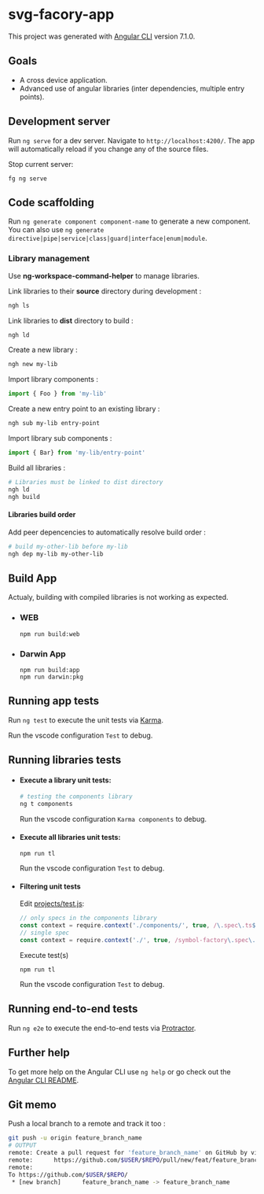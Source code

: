 # svg-facory-app

This project was generated with [Angular CLI](https://github.com/angular/angular-cli) version 7.1.0.

## Goals ##

* A cross device application.
* Advanced use of angular libraries (inter dependencies, multiple entry points).

## Development server

Run `ng serve` for a dev server. Navigate to `http://localhost:4200/`. The app will automatically reload if you change any of the source files.

Stop current server:
```
fg ng serve
```

## Code scaffolding

Run `ng generate component component-name` to generate a new component. You can also use `ng generate directive|pipe|service|class|guard|interface|enum|module`.

### Library management

Use **ng-workspace-command-helper** to manage libraries.

Link libraries to their **source** directory during development :
```bash
ngh ls
```
Link libraries to **dist** directory to build :
```bash
ngh ld
```
Create a new library :
```bash
ngh new my-lib
```
Import library components :
```typescript
import { Foo } from 'my-lib'
```
Create a new entry point to an existing library :
```bash
ngh sub my-lib entry-point
```
Import library sub components :
```typescript
import { Bar} from 'my-lib/entry-point'
```
Build all libraries :
```bash
# Libraries must be linked to dist directory
ngh ld
ngh build
```
#### Libraries build order
Add peer depencencies to automatically resolve build order :
```bash
# build my-other-lib before my-lib
ngh dep my-lib my-other-lib
```
## Build App

Actualy, building with compiled libraries is not working as expected.
- ### WEB
    ```
    npm run build:web
    ```
- ### Darwin App
    ```
    npm run build:app
    npm run darwin:pkg
    ```

## Running app tests

Run `ng test` to execute the unit tests via [Karma](https://karma-runner.github.io).

Run the vscode configuration `Test` to debug.

## Running libraries tests

- #### Execute a library unit tests: 
    ```bash
    # testing the components library
    ng t components
    ```
    Run the vscode configuration `Karma components` to debug.
- #### Execute all libraries unit tests: 
    ```
    npm run tl
    ```
    Run the vscode configuration `Test` to debug.
- #### Filtering unit tests
    Edit [projects/test.js](projects/test.js):
    ```typescript
    // only specs in the components library
    const context = require.context('./components/', true, /\.spec\.ts$/);
    // single spec
    const context = require.context('./', true, /symbol-factory\.spec\.ts$/);
    ```
    Execute test(s)
    ```
    npm run tl
    ```
    Run the vscode configuration `Test` to debug.

## Running end-to-end tests


Run `ng e2e` to execute the end-to-end tests via [Protractor](http://www.protractortest.org/).

## Further help

To get more help on the Angular CLI use `ng help` or go check out the [Angular CLI README](https://github.com/angular/angular-cli/blob/master/README.md).

## Git memo

Push a local branch to a remote and track it too :
```bash
git push -u origin feature_branch_name
# OUTPUT
remote: Create a pull request for 'feature_branch_name' on GitHub by visiting:
remote:      https://github.com/$USER/$REPO/pull/new/feat/feature_branch_name
remote:
To https://github.com/$USER/$REPO/
 * [new branch]      feature_branch_name -> feature_branch_name
```
